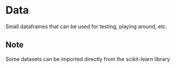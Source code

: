 # Data

Small dataframes that can be used for testing, playing around, etc.

## Note

Some datasets can be imported directly from the scikit-learn library
